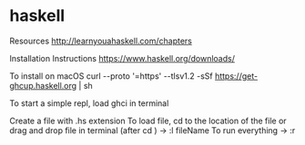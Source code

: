 # haskell

Resources
http://learnyouahaskell.com/chapters


Installation Instructions
https://www.haskell.org/downloads/


To install on macOS
curl --proto '=https' --tlsv1.2 -sSf https://get-ghcup.haskell.org | sh


To start a simple repl, load ghci in terminal


Create a file with .hs extension
To load file, cd to the location of the file or drag and drop file in terminal (after cd ) -> :l fileName
To run everything -> :r


